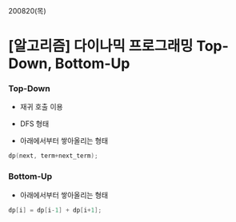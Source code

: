200820(목)

# [알고리즘] 다이나믹 프로그래밍 Top-Down, Bottom-Up

### Top-Down

- 재귀 호출 이용
- DFS 형태

- 아래에서부터 쌓아올리는 형태

```c++
dp(next, term+next_term);
```



### Bottom-Up

- 아래에서부터 쌓아올리는 형태

```c++
dp[i] = dp[i-1] + dp[i+1];
```

